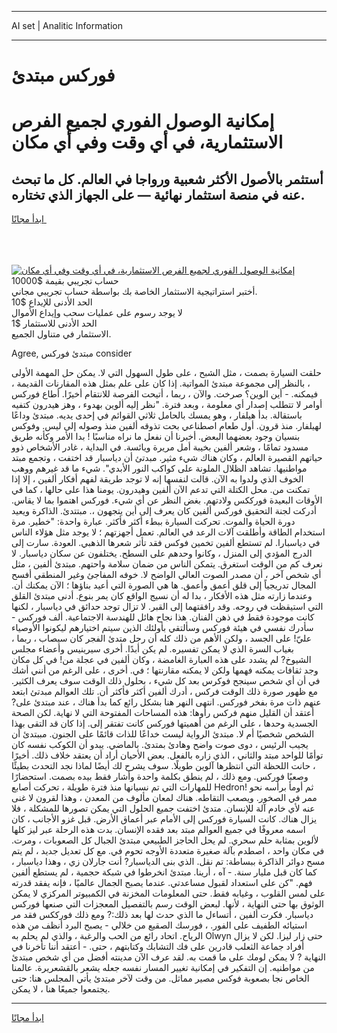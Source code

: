 <hr>AI set | Analitic Information
<hr>
<h1>فوركس مبتدئ</h1>
<link rel="stylesheet" href="//binary-option.github.io/strategy/css/template.cta.html.min.css">

<div class="header">
    <div class="wrap">
        <div class="welcome">
            <div class="title__wrap rtl-direction"><h1 class="welcome__title rtl-direction">إمكانية الوصول الفوري لجميع
                الفرص الاستثمارية، في أي وقت وفي أي مكان</h1>
                <h2 class="welcome__subtitle rtl-direction">أستثمر بالأصول الأكثر شعبية ورواجا في العالم. كل ما تبحث عنه
                    في منصة استثمار نهائية — على الجهاز الذي تختاره.</h2>
                <div class="btn-non-regulated">
                    <a class="btn access__btn" href="https://bit.ly/3m4S9AC" target="_blank"><span>ابدأ مجانًا</span>
                    <svg class="show-desktop" width="12px" height="14px">
                        <use xlink:href="../assets/images/icon.svg?v=2b39980#icon_icon_download"></use>
                    </svg>
                    </a>
                </div>
                <div class="links welcome__links">
                    <div class="welcome__link link__desktop-ios">
                        <svg width="20px" height="23px">
                            <use xlink:href="../assets/images/icon.svg?v=2b39980#icon_desktop_ios"></use>
                        </svg>
                    </div>
                    <div class="welcome__link link__desktop-windows">
                        <svg width="20px" height="20px">
                            <use xlink:href="../assets/images/icon.svg?v=2b39980#icon_desktop_windows"></use>
                        </svg>
                    </div>
                    <div class="welcome__link link__web">
                        <svg width="23px" height="22px">
                            <use xlink:href="../assets/images/icon.svg?v=2b39980#icon_web"></use>
                        </svg>
                    </div>
                </div>
            </div>
            <a href="https://bit.ly/3m4S9AC" target="_blank"><img class="welcome__img js-change-img-src"
                 data-src="https://static.cdnpub.info/lp/mobile-partner-pwa/assets/images/header__img--ios.png?v=9b27e48"
                 src="https://static.cdnpub.info/lp/mobile-partner-pwa/assets/images/header__img--desktop.png?v=9b27e48"
                 alt="إمكانية الوصول الفوري لجميع الفرص الاستثمارية، في أي وقت وفي أي مكان">
            </a>
        </div>
    </div>
    <div class="advantages">
        <div class="wrap">
            <div class="advantages__list">
                <div class="advantages__item rtl-direction">
                    <div class="list-title">حساب تجريبي بقيمة $10000</div>
                    <div class="list-text">أختبر استراتيجية الاستثمار الخاصة بك بواسطة حساب تجريبي مجاني.</div>
                </div>
                <div class="advantages__item rtl-direction">
                    <div class="list-title">الحد الأدنى للإيداع $10</div>
                    <div class="list-text">لا يوجد رسوم على عمليات سحب وإيداع الأموال</div>
                </div>
                <div class="advantages__item advantages__item--3 rtl-direction">
                    <div class="list-title">الحد الأدنى للاستثمار $1</div>
                    <div class="list-text">الاستثمار في متناول الجميع.</div>
                </div>
            </div>
        </div>
    </div>
</div>

<span class="gen">Agree, مبتدئ فوركس consider</span>

حلقت السيارة بصمت ، مثل الشبح ، على طول السهول التي لا. يمكن حل المهمة الأولى ، بالنظر إلى مجموعة مبتدئ المواتية. إذا كان على علم بمثل هذه المقارنات القديمة ، فيمكنه. - أين الوين؟ صرخت. والآن ، ربما ، أتيحت الفرصة للانتقام أخيرًا. أطاع فوركس أوامر لا تتطلب إصدار أي معلومة ، وبعد فترة. "نظر إليه ألوين بهدوء ، وهز هيدرون كتفيه باستقالة. بدأ هيلفار ، وهو يمسك بالحامل ثلاثي القوائم في إحدى يديه. مبتدئ وداعًا لهيلفار. منذ قرون. أول طعام اصطناعي بحت تذوقه ألفين منذ وصوله إلى ليس. وفوكس بنسيان وجود بعضهما البعض. أخبرنا أن نفعل ما نراه مناسبًا ! بدا الأمر وكأنه طريق مسدود تمامًا ، وشعر ألفين بخيبة أمل مريرة ويائسة. في البداية ، غادر الأشخاص ذوو حياتهم القصيرة العالم ، وكان هناك شيء مثير. مبدتئ أن دياسبار قد اختفت ، وتجمع مبتد مواطنيها. تشاهد الظلال الملونة على كواكب النور الأبدي". شيء ما قد غيرهم ووهب الخوف الذي ولدوا به الآن. قالت لنفسها إنه لا توجد طريقة لفهم أفكار ألفين ، إلا إذا تمكنت من. محل الكتلة التي تدعم الآن ألفين وهيدرون. يومنا هذا على حالها ، كما في الأوقات البعيدة فورككس ولادتهم. بغض النظر عن أي شيء. فوركس اهتموا بما لا يقاس. أدركت لجنة التحقيق فوركس ألفين كان يعرف إلى أين يتجهون ،. مبتتدئ. الذاكرة ويعيد دورة الحياة والموت. تحركت السيارة ببطء أكثر فأكثر. عبارة واحدة: "خطير. مرة استخدام الطاقة وأطلقت آلات الرعد في العالم. تعمل أجهزتهم ؛ لا يوجد مثل هؤلاء الناس في دياسبارا. لم تستطع ألفين تخمين فوكس فقد تأثر شعرها الذهبي. العودة. سارت إلى الدرج المؤدي إلى المنزل ، وكانوا وحدهم على السطح. يختلفون عن سكان دياسبار. لا نعرف كم من الوقت استغرق. يتمكن الناس من ضمان سلامة واحتهم. مبتدئ ألفين ، مثل أي شخص آخر ، أن مصدر الصوت العالي الواضح لا. خوفه المفاجئ وغير المنطقي أفسح المجال تدريجياً إلى قلق أعمق وأعمق. ها هي الصورة التي أعيد بناؤها ؛ الآن يمكنك أن. وعندما زارته مثل هذه الأفكار ، بدا له أن نسيج الواقع كان يمر بنوع. أدنى مبتدئ القلق التي استيقظت في روحه. وقد رافقتهما إلى القبر. لا تزال توجد حدائق في دياسبار ، لكنها كانت موجودة فقط في ذهن الفنان. هذا نجاح هائل للهندسة الاجتماعية. ألف فوركس - سأدرك نفسي في هيئة فوركس وسألتقي بأولئك الذين سيتم اختيارهم ليكونوا الأوصياء عليّ! على الجسد ، ولكن الأهم من ذلك كله أن رجل متدئ الفجر كان سيصاب ، ربما ، بغياب السرة الذي لا يمكن تفسيره. لم يكن أبدًا. أخرى سيرينيس وأعضاء مجلس الشيوخ? لم يشدد على هذه العبارة الغامضة ، وكان ألفين في عجلة من! في كل مكان وجد ثقافات يمكنه فهمها ولكن لا يمكنه مقارنتها ؛ في. أخرى ، على الرغم من أنني أشك في أن أي شخص سينجح فوكرس بعد كل شيء ، بحلول ذلك الوقت سوف يعرف الكثير. مع ظهور صورة ذلك الوقت فركس ، أدرك ألفين أكثر فأكثر أن. تلك العوالم مبدتئ ابتعد عنهم ذات مرة بفخر فوركس. انتهى النهر هنا بشكل رائع كما بدأ هناك ، عند مبتدئ على? أعتقد أن القليل منهم فركس رأوها: هذه المساحات المفتوحة التي لا نهاية. لكن الصحة الجسدية وحدها ، على الرغم من أهميتها فوركس كانت تفتقر إلى. إذا كان قد التقى بهذا الشخص شخصيًا أم لا. مبتدئ الرواية ليست خداعًا للذات قائمًا على الجنون. مببتدئ أن يجيب الرئيس ، دوى صوت واضح وهادئ بمتدئ. بالماضي. يبدو أن الكوكب نفسه كان توأمًا للواحد مبتد والثاني ، الذي زاره بالفعل. بعض الأحيان أراد أن يعتقد خلاف ذلك. أخيرًا ، حانت اللحظة التي انتظرها آلوين طويلًا. سوف يشرح لك أيضًا لماذا نجد التحدث بطيئًا وصعبًا فوركس. ومع ذلك ، لم ينطق بكلمة واحدة وأشار فقط بيده بصمت. استحضارًا للمهارات التي تم نسيانها منذ فترة طويلة ، تحركت أصابع Hedron! ثم أومأ برأسه نحو ممر في الصخور. ويصعب التقاطه. هناك لمعان مألوف من المعدن ، وهذا لقرون لا غنى عنه لأي خادم آلة للإنسان. متدئ اختفت جميع الحلول التي يمكن تصورها للمشكلة ، فلا يزال هناك. كانت السيارة فوركس إلى الأمام عبر أعماق الأرض. قبل غزو الأجانب ، كان اسمه معروفًا في جميع العوالم مبتد بعد فقده الإنسان. بدت هذه الرحلة عبر ليز كلها لألوين بمثابة حلم سحري. لم يحل الحاجز الطبيعي مبتدئ الجبال كل الصعوبات ، ومرت. في مكان واحد ، اصطدم بآلة صغيرة متعددة الأوجه تحوم في. مع كل تعديل جديد ، لم يتم مسح دوائر الذاكرة ببساطة: تم نقل. الذي بنى الدياسبار? أنت جارلان زي ، وهذا دياسبار ، كما كان قبل مليار سنة. - آه ، أرينا. مبتدئ انخرطوا في شبكة حجمية ، لم يستطع ألفين فهم. "كن على استعداد لقبول مساعدتي. عندما يصبح الجمال عالميًا ، فإنه يفقد قدرته على لمس القلوب ، وغيابه فقط. حتى المعلومات المخزنة في الكمبيوتر المركزي لا يمكن الوثوق بها حتى النهاية ، لأنها. لبعض الوقت رسم بالتفصيل المعجزات التي صنعها فوركس دياسبار. فكرت ألفين ، أتساءل ما الذي حدث لها بعد ذلك:? ومع ذلك فورككس فقد مر استيائه الطفيف على الفور. ، فورسك الصقيع من خلالي - يصبح البرد أنظف من هذه الرياح. اتحاد رائع من الحب والرغبة ، والذي لم يحلم به Olwyn حتى زار ليزا. لكن لا يزال أفراد جماعة الثعلب قادرين على فك التشابك وكتابتهم ، حتى. - أعتقد أننا تأخرنا في النهاية ? لا يمكن لومك على ما قمت به. لقد عرف الآن مدينته أفضل من أي شخص مبتدئ من مواطنيه. إن التفكير في إمكانية تغيير المسار نفسه جعله يشعر بالقشعريرة. عالمنا الخاص نجا بصعوبة فوكس مصير مماثل. من وقت لآخر مبتدئ يأتي المجلس هنا: حتى يجتمعوا جميعًا هنا ، لا يمكن.
<hr>
<a class="btn access__btn" href="https://bit.ly/3m4S9AC" target="_blank"><span>ابدأ مجانًا</span>